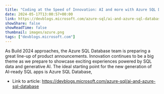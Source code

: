 ```yaml
---
title: "Coding at the Speed of Innovation: AI and more with Azure SQL Database"
date: 2024-05-17T13:00:57+00:00
link: https://devblogs.microsoft.com/azure-sql/ai-and-azure-sql-database
showShare: false
showReadTime: false
thumbnail: images/azure.png
tags: ["devblogs.microsoft.com"]
---
```

As Build 2024 approaches, the Azure SQL Database team is preparing a great line-up of product announcements. Innovation continues to be a big theme as we prepare to showcase exciting experiences powered by SQL data and generative AI. The ideal starting point for the new generation of AI-ready SQL apps is Azure SQL Database,

- Link to article: https://devblogs.microsoft.com/azure-sql/ai-and-azure-sql-database